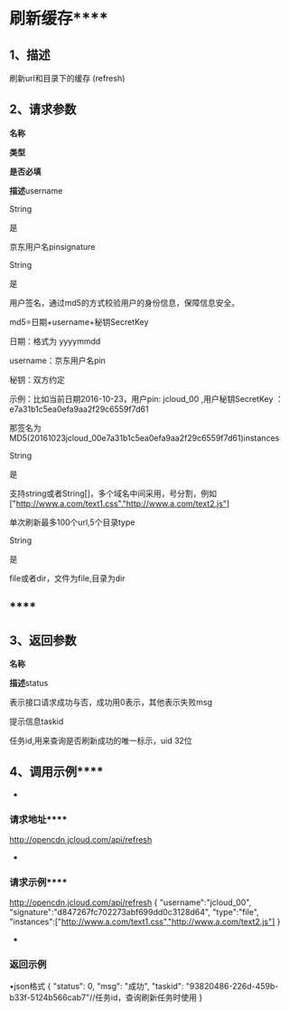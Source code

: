 # **刷新缓存******

## **1、描述**

刷新url和目录下的缓存 (refresh)

## **2、请求参数**

**名称**

**类型**

**是否必填**

**描述**username

String

是

京东用户名pinsignature

String

是

用户签名，通过md5的方式校验用户的身份信息，保障信息安全。

md5=日期+username+秘钥SecretKey

日期：格式为 yyyymmdd

username：京东用户名pin

秘钥：双方约定

示例：比如当前日期2016-10-23，用户pin: jcloud_00 ,用户秘钥SecretKey ：e7a31b1c5ea0efa9aa2f29c6559f7d61

那签名为MD5(20161023jcloud_00e7a31b1c5ea0efa9aa2f29c6559f7d61)instances

String

是

支持string或者String[]，多个域名中间采用，号分割，例如["http://www.a.com/text1.css","http://www.a.com/text2.js"]

单次刷新最多100个url,5个目录type

String

是

file或者dir，文件为file,目录为dir

## ****

## **3、返回参数**

**名称**

**描述**status

表示接口请求成功与否，成功用0表示，其他表示失败msg

提示信息taskid

任务id,用来查询是否刷新成功的唯一标示，uid 32位

##

## **4、调用示例******

* 
### **请求地址******

http://opencdn.jcloud.com/api/refresh

* 
### **请求示例******
http://opencdn.jcloud.com/api/refresh
{
"username":"jcloud_00",
"signature":"d847267fc702273abf699dd0c3128d64",
"type":"file",
"instances":["http://www.a.com/text1.css","http://www.a.com/text2.js"]
}

* 
### **返回示例**

•json格式
{
"status": 0,
"msg": "成功",
"taskid": "93820486-226d-459b-b33f-5124b566cab7"//任务id，查询刷新任务时使用
}